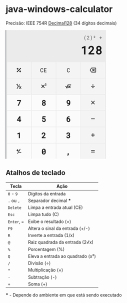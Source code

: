 # java-windows-calculator

Precisão: IEEE 754R [Decimal128](https://en.wikipedia.org/wiki/Decimal128_floating-point_format) (34 dígitos decimais)

![Preview Calculadora](./calculadora.png)

## Atalhos de teclado

| Tecla        | Ação                                  |
| ------------ | ------------------------------------- |
| `0` - `9`    | Dígitos da entrada                    |
| `.` ou `,`   | Separador decimal **\***              |
| `Delete`     | Limpa a entrada atual (CE)            |
| `Esc`        | Limpa tudo (C)                        |
| `Enter`, `=` | Exibe o resultado (=)                 |
| `F9`         | Altera o sinal da entrada (+/-)       |
| `R`          | Inverte a entrada (1/x)               |
| `@`          | Raiz quadrada da entrada (2√x)        |
| `%`          | Porcentagem (%)                       |
| `Q`          | Eleva a entrada ao quadrado (x&#178;) |
| `/`          | Divisão (&#247;)                      |
| `*`          | Multiplicação (&#215;)                |
| `-`          | Subtração (-)                         |
| `+`          | Soma (+)                              |

**\*** - Depende do ambiente em que está sendo executado

